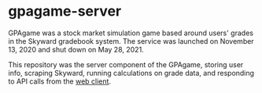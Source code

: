 # gpagame-server

GPAgame was a stock market simulation game based around users' grades in the Skyward gradebook system.
The service was launched on November 13, 2020 and shut down on May 28, 2021.

This repository was the server component of the GPAgame, storing user info, scraping Skyward, running calculations on grade data, and responding to API calls from the [web client](https://github.com/Great-The-Nate/gpagame-client).
